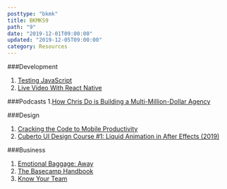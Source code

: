 ```yaml
---
posttype: "bkmk"
title: BKMKS9
path: "9"
date: "2019-12-01T09:00:00"
updated: "2019-12-05T09:00:00"
category: Resources
---
```

###Development
1. [Testing JavaScript](https://testingjavascript.com/)
1. [Live Video With React Native](https://medium.com/syntx-io/video-live-streaming-with-react-native-98a0f6354077)

###Podcasts
1.[How Chris Do is Building a Multi-Million-Dollar Agency](https://millo.co/podcasts/freelancetofounder)

###Design
1. [Cracking the Code to Mobile Productivity](https://medium.com/microsoft-design/microsoft365mobile-3b5b7782152c)
1. [Cuberto UI Design Course #1: Liquid Animation in After Effects (2019)](https://www.youtube.com/watch?v=KRDKQnGUsTg&t=337s)

###Business

1. [Emotional Baggage: Away](https://www.theverge.com/2019/12/5/20995453/away-luggage-ceo-steph-korey-toxic-work-environment-travel-inclusion)
1. [The Basecamp Handbook](basecamp.com/handbook)
1. [Know Your Team](https://knowyourteam.com/)
